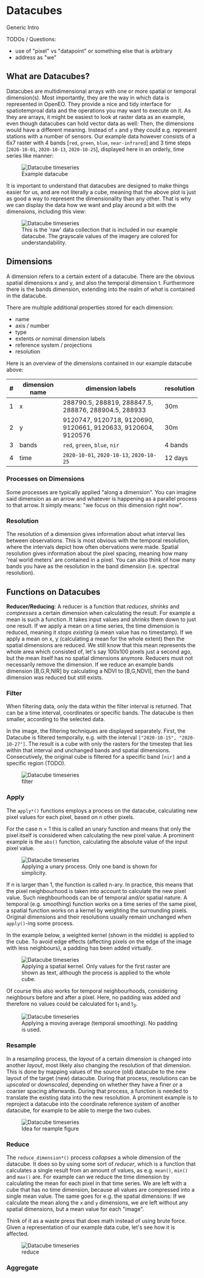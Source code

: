 # Datacubes

Generic Intro

 TODOs / Questions:

 * use of "pixel" vs "datapoint" or something else that is arbitrary
 * address as "we"

## What are Datacubes?

Datacubes are multidimensional arrays with one or more spatial or temporal dimension(s). Most importantly, they are the way in which data is represented in OpenEO. They provide a nice and tidy interface for spatiotemproal data and the operations you may want to execute on it. As they are arrays, it might be easiest to look at raster data as an example, even though datacubes can hold vector data as well: Then, the dimensions would have a different meaning. Instead of `x` and `y` they could e.g. represent stations with a number of sensors. Our example data however consists of a 6x7 raster with 4 bands [`red`, `green`, `blue`, `near-infrared`] and 3 time steps [`2020-10-01`, `2020-10-13`, `2020-10-25`], displayed here in an orderly, time series like manner:

<figure>
    <img src="./dc_timeseries.png" alt="Datacube timeseries">
    <figcaption>Example datacube</figcaption>
</figure>

It is important to understand that datacubes are designed to make things easier for us, and are not literally a cube, meaning that the above plot is just as good a way to represent the dimensionality than any other. That is why we can display the data how we want and play around a bit with the dimensions, including this view:

<figure>
    <img src="./dc_flat.png" alt="Datacube timeseries">
    <figcaption>This is the 'raw' data collection that is included in our example datacube. The grayscale values of the imagery are colored for understandability.</figcaption>
</figure>

## Dimensions
 A dimension refers to a certain extent of a datacube. There are the obvious spatial dimensions x and y, and also the temporal dimension t. Furthermore there is the bands dimension, extending into the realm of _what_ is contained in the datacube.

 There are multiple additional properties stored for each dimension:

 * name
 * axis / number
 * type
 * extents _or_ nominal dimension labels
 * reference system / projections
 * resolution

Here is an overview of the dimensions contained in our example datacube above:

| # | dimension name | dimension labels | resolution |
|---|----------------|------------------| ---------- |
| 1 | x              |288790.5, 288819, 288847.5, 288876, 288904.5, 288933 | 30m |
| 2 | y              | 9120747, 9120718, 9120690, 9120661, 9120633, 9120604, 9120576 | 30m |
| 3 | bands          | `red`, `green`, `blue`, `nir` | 4 bands |
| 4 | time           | `2020-10-01`, `2020-10-13`, `2020-10-25` | 12 days |
 
 ### Processes on Dimensions
 Some processes are typically applied "along a dimension". You can imagine said dimension as an arrow and whatever is happening as a parallel process to that arrow. It simply means: "we focus on _this_ dimension right now".

 ### Resolution
 The resolution of a dimension gives information about what interval lies between observations. This is most obvious with the temporal resolution, where the intervals depict how often obervations were made. Spatial resolution gives information about the pixel spacing, meaning how many 'real world meters' are contained in a pixel. You can also think of how many bands you have as the resolution in the band dimension (i.e. spectral resolution).

## Functions on Datacubes

**Reducer/Reducing**: A reducer is a function that _reduces_, _shrinks_ and _compresses_ a certain dimension when calculating the result. For example a mean is such a function. It takes input values and _shrinks_ them down to just one result. If we apply a mean on a time series,  the time dimension is reduced, meaning it _stops existing_ (a mean value has no timestamp). If we apply a mean on x, y (calculating a mean for the whole extent) then the spatial dimensions are reduced. We still know that this mean represents the whole area which consisted of, let's say 100x100 pixels just a second ago, but the mean itself has no spatial dimensions anymore. Reducers must not necessarily remove the dimension. If we reduce an example bands dimension [B,G,R,NIR] by calculating a NDVI to [B,G,NDVI], then the band dimension was reduced but still exists.

### Filter

When filtering data, only the data within the filter interval is returned. That can be a time interval, coordinates or specific bands. The datacube is then smaller, according to the selected data.

In the image, the filtering techniques are displayed separately. First, the Datacube is filtered temporally, e.g. with the interval `["2020-10-15", "2020-10-27"]`. The result is a cube with only the rasters for the timestep that lies within that interval and unchanged bands and spatial dimensions. Consecutively, the original cube is filtered for a specific band `[nir]` and a specific region (TODO).

<figure>
    <img src="./dc_filter.png" alt="Datacube timeseries">
    <figcaption>filter</figcaption>
</figure>

### Apply

The `apply*()` functions employs a process on the datacube, calculating new pixel values for each pixel, based on n other pixels.

For the case n = 1 this is called an unary function and means that only the pixel itself is considered when calculating the new pixel value. A prominent example is the `abs()` function, calculating the absolute value of the input pixel value. 

<figure>
    <img src="./dc_apply_unary.png" alt="Datacube timeseries">
    <figcaption>Applying a unary process. Only one band is shown for simplicity.</figcaption>
</figure>

If n is larger than 1, the function is called n-ary. In practice, this means that the pixel neighbourhood is taken into account to calculate the new pixel value. Such nieghbourhoods can be of temporal and/or spatial nature. A temporal (e.g. smoothing) function works on a time series of the same pixel, a spatial function works on a kernel by weighting the surrounding pixels. Original dimensions and their resolutions usually remain unchanged when `apply()`-ing some process.

In the example below, a weighted kernel (shown in the middle) is applied to the cube. To avoid edge effects (affecting pixels on the edge of the image with less neighbours), a padding has been added virtually.

<figure>
    <img src="./dc_apply_kernel.png" alt="Datacube timeseries">
    <figcaption>Applying a spatial kernel. Only values for the first raster are shown as text, although the process is applied to the whole cube.</figcaption>
</figure>

Of course this also works for temporal neighbourhoods, considering neighbours before and after a pixel. Here, no padding was added and therefore no values could be calculated for t<sub>1</sub> and t<sub>3</sub>. 

<figure>
    <img src="./dc_apply_ts.png" alt="Datacube timeseries">
    <figcaption>Applying a moving average (temporal smoothing). No padding is used.</figcaption>
</figure>

### Resample

In a resampling process, the _layout_ of a certain dimension is changed into another _layout_, most likely also changing the resolution of that dimension. This is done by mapping values of the source (old) datacube to the new layout of the target (new) datacube. During that process, resolutions can be _upscaled_ or _downscaled_, depending on whether they have a finer or a coarser spacing afterwards. During that process, a function is needed to translate the existing data into the new resolution. A prominent example is to reproject a datacube into the coordinate reference system of another datacube, for example to be able to merge the two cubes.

<figure>
    <img src="./dc_resample_time.png" alt="Datacube timeseries">
    <figcaption>Idea for reample figure</figcaption>
</figure>

### Reduce

The `reduce_dimension*()` process _collapses_ a whole dimension of the datacube. It does so by using some sort of _reducer_, which is a function that calculates a single result from an amount of values, as e.g. `mean()`, `min()` and `max()` are. For example can we reduce the time dimension by calculating the mean for each pixel in that time series. We are left with a cube that has no time dimension, because all values are compressed into a single mean value. The same goes for e.g. the spatial dimensions: If we calculate the mean along the `x` and `y` dimensions, we are left without any spatial dimensions, but a mean value for each "image".

Think of it as a waste press that does math instead of using brute force. Given a representation of our example data cube, let's see how it is affected.

<figure>
    <img src="./dc_reduce.png" alt="Datacube timeseries">
    <figcaption>reduce</figcaption>
</figure>

### Aggregate


